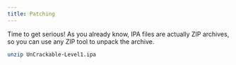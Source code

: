 ```yaml
---
title: Patching
---
```


Time to get serious! As you already know, IPA files are actually ZIP archives, so you can use any ZIP tool to unpack the archive.

```bash
unzip UnCrackable-Level1.ipa
```
